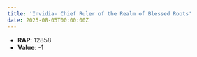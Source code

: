 ```yaml
---
title: 'Invidia- Chief Ruler of the Realm of Blessed Roots'
date: 2025-08-05T00:00:00Z
---
```

- **RAP**: 12858
- **Value**: -1

